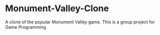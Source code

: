 # Monument-Valley-Clone
A clone of the popular Monument Valley game. This is a group project for Game Programming
